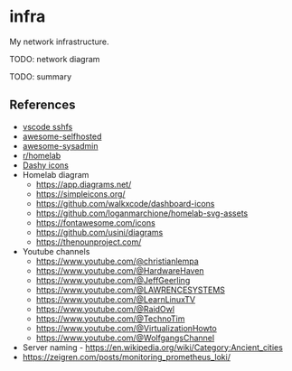 # infra

My network infrastructure.

TODO: network diagram

TODO: summary

## References

- [vscode sshfs](https://github.com/SchoofsKelvin/vscode-sshfs)
- [awesome-selfhosted](https://github.com/awesome-selfhosted/awesome-selfhosted)
- [awesome-sysadmin](https://github.com/awesome-foss/awesome-sysadmin)
- [r/homelab](https://www.reddit.com/r/homelab/)
- [Dashy icons](https://dashy.to/docs/icons/)
- Homelab diagram
  - https://app.diagrams.net/
  - https://simpleicons.org/
  - https://github.com/walkxcode/dashboard-icons
  - https://github.com/loganmarchione/homelab-svg-assets
  - https://fontawesome.com/icons
  - https://github.com/usini/diagrams
  - https://thenounproject.com/
- Youtube channels
  - https://www.youtube.com/@christianlempa
  - https://www.youtube.com/@HardwareHaven
  - https://www.youtube.com/@JeffGeerling
  - https://www.youtube.com/@LAWRENCESYSTEMS
  - https://www.youtube.com/@LearnLinuxTV
  - https://www.youtube.com/@RaidOwl
  - https://www.youtube.com/@TechnoTim
  - https://www.youtube.com/@VirtualizationHowto
  - https://www.youtube.com/@WolfgangsChannel
- Server naming - https://en.wikipedia.org/wiki/Category:Ancient_cities
- https://zeigren.com/posts/monitoring_prometheus_loki/
